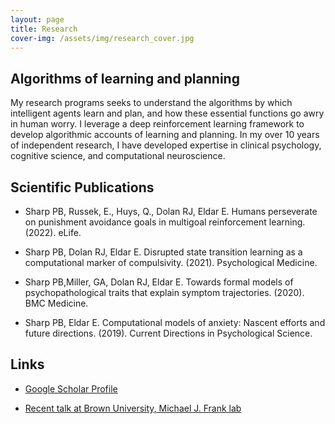 ```yaml
---
layout: page
title: Research
cover-img: /assets/img/research_cover.jpg
---
```


## Algorithms of learning and planning

My research programs seeks to understand the algorithms by which intelligent agents learn and plan, and how these essential functions go awry in human worry. I leverage a deep reinforcement learning framework to develop algorithmic accounts of learning and planning. In my over 10 years of independent research, I have developed expertise in clinical psychology, cognitive science, and computational neuroscience. 

## Scientific Publications

- Sharp PB, Russek, E., Huys, Q., Dolan RJ, Eldar E. Humans perseverate on punishment avoidance goals in multigoal
reinforcement learning. (2022). eLife.

- Sharp PB, Dolan RJ, Eldar E. Disrupted state transition learning as a computational marker of compulsivity. (2021).
Psychological Medicine.

- Sharp PB,Miller, GA, Dolan RJ, Eldar E. Towards formal models of psychopathological traits that explain symptom
trajectories. (2020). BMC Medicine.

- Sharp PB, Eldar E. Computational models of anxiety: Nascent efforts and future directions. (2019). Current Directions in Psychological Science.

## Links

- [Google Scholar Profile](https://scholar.google.com/citations?user=KXU4cS8AAAAJ&hl=en)

- [Recent talk at Brown University, Michael J. Frank lab](https://www.youtube.com/watch?v=5BtMvFwU7mk)
